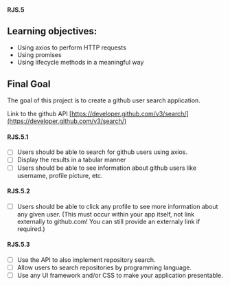
#### RJS.5

## Learning objectives:
- Using axios to perform HTTP requests 
- Using promises
- Using lifecycle methods in a meaningful way

## Final Goal

The goal of this project is to create a github user search application.

Link to the github API [https://developer.github.com/v3/search/](https://developer.github.com/v3/search/) 

#### RJS.5.1

- [ ] Users should be able to search for github users using axios.
- [ ] Display the results in a tabular manner 
- [ ] Users should be able to see information about github users like username, profile picture, etc.

#### RJS.5.2

- [ ] Users should be able to click any profile to see more information about any given user. (This must occur within your app itself, not link externally to github.com! You can still provide an externaly link if required.) 

#### RJS.5.3

- [ ] Use the API to also implement repository search.
- [ ] Allow users to search repositories by programming language.
- [ ] Use any UI framework and/or CSS to make your application presentable.